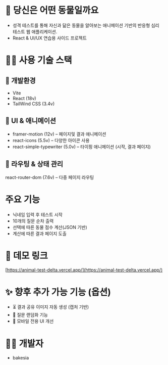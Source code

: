 # 🐶 당신은 어떤 동물일까요

- 성격 테스트를 통해 자신과 닮은 동물을 알아보는 애니메이션 기반의 반응형 심리 테스트 웹 애플리케이션.
- React & UI/UX 연습용 사이드 프로젝트

# 🧑‍💻 사용 기술 스택

## 🚀 개발환경

- Vite
- React (18v)
- TailWind CSS (3.4v)

## 🎨 UI & 애니메이션

- framer-motion (12v) – 페이지및 결과 애니메이션
- react-icons (5.5v) – 다양한 아이콘 사용
- react-simple-typewriter (5.0v) – 타이핑 애니메이션 (시작, 결과 페이지)

## 🧭 라우팅 & 상태 관리

react-router-dom (7.6v) – 다중 페이지 라우팅

# 주요 기능

- 닉네임 입력 후 테스트 시작
- 10개의 질문 순차 출력
- 선택에 따른 동물 점수 계산(JSON 기반)
- 계산에 따른 결과 페이지 도출

# 🔗 데모 링크

[https://animal-test-delta.vercel.app/](https://animal-test-delta.vercel.app/)

# ✨ 향후 추가 가능 기능 (옵션)

- ⏳ 결과 공유 이미지 자동 생성 (캡처 기반)
- 🧠 질문 랜덤화 기능
- 📱 모바일 전용 UI 개선

# 👨‍💻 개발자

- bakesia
